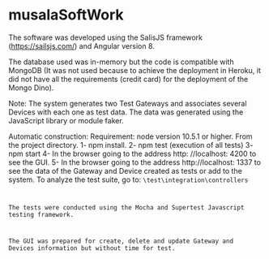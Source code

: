 # musalaSoftWork

The software was developed using the SalisJS framework (https://sailsjs.com/) and Angular version 8.

The database used was in-memory but the code is compatible with MongoDB (It was not used because to achieve the deployment in Heroku, it did not have all the requirements (credit card) for the deployment of the Mongo Dino).

Note: The system generates two Test Gateways and associates several Devices with each one as test data. The data was generated using the JavaScript library or module faker.

Automatic construction:
  Requirement: node version 10.5.1 or higher.
  From the project directory.
1- npm install.
2- npm test (execution of all tests)
3- npm start
4- In the browser going to the address http: //localhost: 4200 to see the GUI.
5- In the browser going to the address http://localhost: 1337 to see the data of the Gateway and Device created as tests or add to the system.
To analyze the test suite, go to: <Code source address>\test\integration\controllers

The tests were conducted using the Mocha and Supertest Javascript testing framework.

The GUI was prepared for create, delete and update Gateway and Devices information but without time for test.
